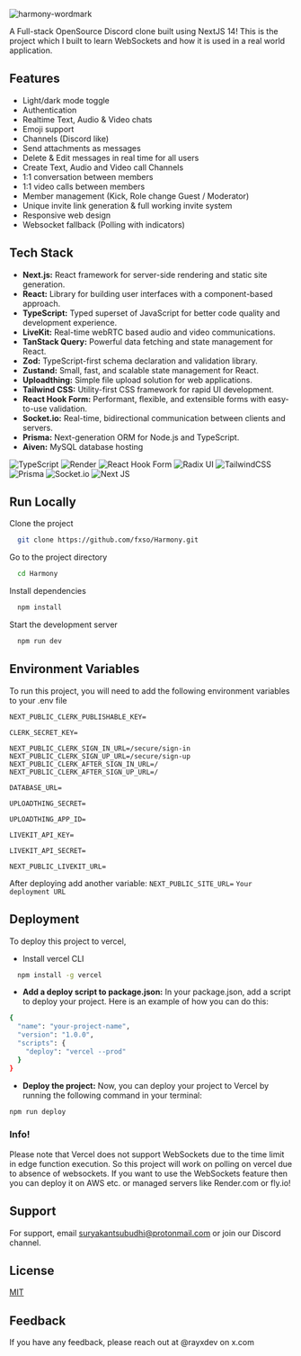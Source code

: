 ![harmony-wordmark](https://github.com/fxso/Harmony/assets/133385746/ca592d3c-9c11-4dcc-9b0d-04b7d31f8d56)


A Full-stack OpenSource Discord clone built using NextJS 14! This is the project which I built to learn WebSockets and how it is used in a real world application.


## Features

- Light/dark mode toggle
- Authentication
- Realtime Text, Audio & Video chats
- Emoji support 
- Channels (Discord like)
- Send attachments as messages
- Delete & Edit messages in real time for all users
- Create Text, Audio and Video call Channels
- 1:1 conversation between members
- 1:1 video calls between members
- Member management (Kick, Role change Guest / Moderator)
- Unique invite link generation & full working invite system
- Responsive web design
- Websocket fallback (Polling with indicators)


## Tech Stack

- **Next.js:** React framework for server-side rendering and static site generation.
- **React:** Library for building user interfaces with a component-based approach.
- **TypeScript:** Typed superset of JavaScript for better code quality and development experience.
- **LiveKit:** Real-time webRTC based audio and video communications.
- **TanStack Query:** Powerful data fetching and state management for React.
- **Zod:** TypeScript-first schema declaration and validation library.
- **Zustand:** Small, fast, and scalable state management for React.
- **Uploadthing:** Simple file upload solution for web applications.
- **Tailwind CSS:** Utility-first CSS framework for rapid UI development.
- **React Hook Form:** Performant, flexible, and extensible forms with easy-to-use validation.
- **Socket.io:** Real-time, bidirectional communication between clients and servers.
- **Prisma:** Next-generation ORM for Node.js and TypeScript.
- **Aiven:** MySQL database hosting


![TypeScript](https://img.shields.io/badge/typescript-%23007ACC.svg?style=for-the-badge&logo=typescript&logoColor=white) ![Render](https://img.shields.io/badge/Render-%46E3B7.svg?style=for-the-badge&logo=render&logoColor=white) ![React Hook Form](https://img.shields.io/badge/React%20Hook%20Form-%23EC5990.svg?style=for-the-badge&logo=reacthookform&logoColor=white) ![Radix UI](https://img.shields.io/badge/radix%20ui-161618.svg?style=for-the-badge&logo=radix-ui&logoColor=white) ![TailwindCSS](https://img.shields.io/badge/tailwindcss-%2338B2AC.svg?style=for-the-badge&logo=tailwind-css&logoColor=white) ![Prisma](https://img.shields.io/badge/Prisma-3982CE?style=for-the-badge&logo=Prisma&logoColor=white) ![Socket.io](https://img.shields.io/badge/Socket.io-black?style=for-the-badge&logo=socket.io&badgeColor=010101) ![Next JS](https://img.shields.io/badge/Next-black?style=for-the-badge&logo=next.js&logoColor=white)




## Run Locally

Clone the project

```bash
  git clone https://github.com/fxso/Harmony.git
```

Go to the project directory

```bash
  cd Harmony
```

Install dependencies

```bash
  npm install
```

Start the development server

```bash
  npm run dev
```


## Environment Variables

To run this project, you will need to add the following environment variables to your .env file

`NEXT_PUBLIC_CLERK_PUBLISHABLE_KEY=`

`CLERK_SECRET_KEY=`

`NEXT_PUBLIC_CLERK_SIGN_IN_URL=/secure/sign-in
NEXT_PUBLIC_CLERK_SIGN_UP_URL=/secure/sign-up
NEXT_PUBLIC_CLERK_AFTER_SIGN_IN_URL=/
NEXT_PUBLIC_CLERK_AFTER_SIGN_UP_URL=/`

`DATABASE_URL=`

`UPLOADTHING_SECRET=`

`UPLOADTHING_APP_ID=`

`LIVEKIT_API_KEY=`

`LIVEKIT_API_SECRET=`

`NEXT_PUBLIC_LIVEKIT_URL=`

After deploying add another variable:
`NEXT_PUBLIC_SITE_URL=` `Your deployment URL`


## Deployment

To deploy this project to vercel, 

- Install vercel CLI 
```bash
  npm install -g vercel
```
- **Add a deploy script to package.json:** In your package.json, add a script to deploy your project. Here is an example of how you can do this:

```bash
{
  "name": "your-project-name",
  "version": "1.0.0",
  "scripts": {
    "deploy": "vercel --prod"
  }
}
```

- **Deploy the project:** Now, you can deploy your project to Vercel by running the following command in your terminal:

```bash
npm run deploy
```

### Info!
Please note that Vercel does not support WebSockets due to the time limit in edge function execution. So this project will work on polling on vercel due to absence of websockets. If you want to use the WebSockets feature then you can deploy it on AWS etc. or managed servers like Render.com or fly.io!


## Support

For support, email suryakantsubudhi@protonmail.com or join our Discord channel.


## License

[MIT](https://choosealicense.com/licenses/mit/)


## Feedback

If you have any feedback, please reach out  at @rayxdev on x.com
